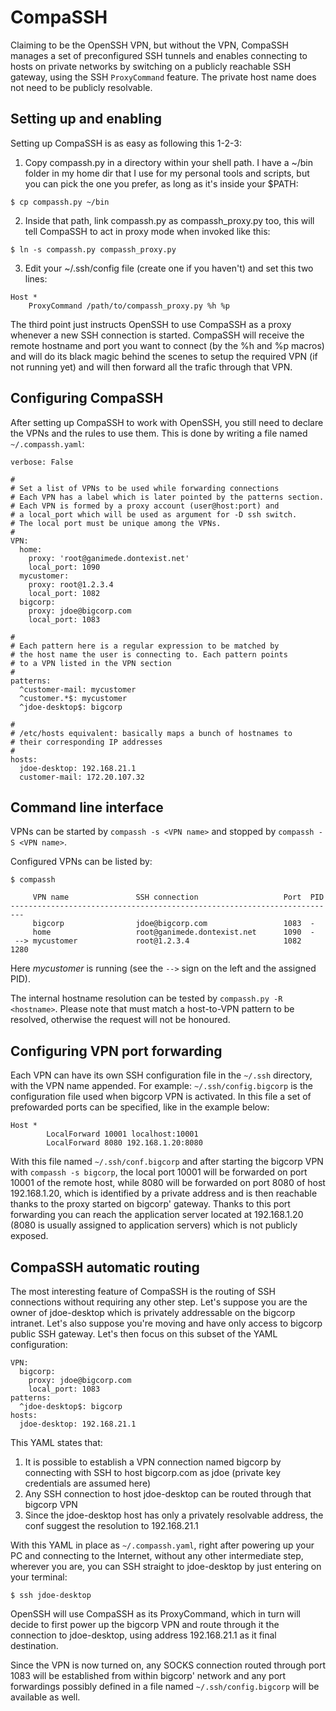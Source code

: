 # CompaSSH

Claiming to be the OpenSSH VPN, but without the VPN, CompaSSH manages a set of preconfigured SSH tunnels and enables connecting to hosts on private networks by switching on a publicly reachable SSH gateway, using the SSH `ProxyCommand` feature. The private host name does not need to be publicly resolvable.

## Setting up and enabling

Setting up CompaSSH is as easy as following this 1-2-3:

1. Copy compassh.py in a directory within your shell path. I have a ~/bin folder in my home dir that I use for my personal tools and scripts, but you can pick the one you prefer, as long as it's inside your $PATH:

```
$ cp compassh.py ~/bin
```

2. Inside that path, link compassh.py as compassh_proxy.py too, this will tell CompaSSH to act in proxy mode when invoked like this:

```
$ ln -s compassh.py compassh_proxy.py
```

3. Edit your ~/.ssh/config file (create one if you haven't) and set this two lines:

```
Host *
	ProxyCommand /path/to/compassh_proxy.py %h %p
```

The third point just instructs OpenSSH to use CompaSSH as a proxy whenever a new SSH connection is started. CompaSSH will receive the remote hostname and port you want to connect (by the %h and %p macros) and will do its black magic behind the scenes to setup the required VPN (if not running yet) and will then forward all the trafic through that VPN.

## Configuring CompaSSH

After setting up CompaSSH to work with OpenSSH, you still need to declare the VPNs and the rules to use them. This is done by writing a file named `~/.compassh.yaml`:

```
verbose: False

#
# Set a list of VPNs to be used while forwarding connections
# Each VPN has a label which is later pointed by the patterns section.
# Each VPN is formed by a proxy account (user@host:port) and
# a local_port which will be used as argument for -D ssh switch.
# The local port must be unique among the VPNs.
#
VPN:
  home:
    proxy: 'root@ganimede.dontexist.net'
    local_port: 1090
  mycustomer:
    proxy: root@1.2.3.4
    local_port: 1082
  bigcorp:
    proxy: jdoe@bigcorp.com
    local_port: 1083

#
# Each pattern here is a regular expression to be matched by
# the host name the user is connecting to. Each pattern points
# to a VPN listed in the VPN section
#
patterns:
  ^customer-mail: mycustomer
  ^customer.*$: mycustomer
  ^jdoe-desktop$: bigcorp

#
# /etc/hosts equivalent: basically maps a bunch of hostnames to
# their corresponding IP addresses
#
hosts:
  jdoe-desktop: 192.168.21.1
  customer-mail: 172.20.107.32
```

## Command line interface 

VPNs can be started by `compassh -s <VPN name>` and stopped by `compassh -S <VPN name>`. 

Configured VPNs can be listed by:

    $ compassh 
    
         VPN name               SSH connection                   Port  PID
    -------------------------------------------------------------------------
         bigcorp                jdoe@bigcorp.com                 1083  -
         home                   root@ganimede.dontexist.net      1090  -
     --> mycustomer             root@1.2.3.4                     1082  1280 

Here *mycustomer* is running (see the `-->` sign on the left and the assigned PID). 

The internal hostname resolution can be tested by `compassh.py -R <hostname>`. Please note that <hostname> must match a host-to-VPN pattern to be resolved, otherwise the request will not be honoured.

## Configuring VPN port forwarding

Each VPN can have its own SSH configuration file in the `~/.ssh` directory, with the VPN name appended. For example: `~/.ssh/config.bigcorp` is the configuration file used when bigcorp VPN is activated. In this file a set of prefowarded ports can be specified, like in the example below:

```
Host *
        LocalForward 10001 localhost:10001
        LocalForward 8080 192.168.1.20:8080
```

With this file named `~/.ssh/conf.bigcorp` and after starting the bigcorp VPN with `compassh -s bigcorp`, the local port 10001 will be forwarded on port 10001 of the remote host, while 8080 will be forwarded on port 8080 of host 192.168.1.20, which is identified by a private address and is then reachable thanks to the proxy started on bigcorp' gateway. Thanks to this port forwarding you can reach the application server located at 192.168.1.20 (8080 is usually assigned to application servers) which is not publicly exposed.

## CompaSSH automatic routing

The most interesting feature of CompaSSH is the routing of SSH connections without requiring any other step. Let's suppose you are the owner of jdoe-desktop which is privately addressable on the bigcorp intranet. Let's also suppose you're moving and have only access to bigcorp public SSH gateway. Let's then focus on this subset of the YAML configuration:

```
VPN:
  bigcorp:
    proxy: jdoe@bigcorp.com
    local_port: 1083
patterns:
  ^jdoe-desktop$: bigcorp
hosts:
  jdoe-desktop: 192.168.21.1
```

This YAML states that:

1. It is possible to establish a VPN connection named bigcorp by connecting with SSH to host bigcorp.com as jdoe (private key credentials are assumed here)
2. Any SSH connection to host jdoe-desktop can be routed through that bigcorp VPN
3. Since the jdoe-desktop host has only a privately resolvable address, the conf suggest the resolution to 192.168.21.1

With this YAML in place as `~/.compassh.yaml`, right after powering up your PC and connecting to the Internet, without any other intermediate step, wherever you are, you can SSH straight to jdoe-desktop by just entering on your terminal:

```
$ ssh jdoe-desktop
```

OpenSSH will use CompaSSH as its ProxyCommand, which in turn will decide to first power up the bigcorp VPN and route through it the connection to jdoe-desktop, using address 192.168.21.1 as it final destination.

Since the VPN is now turned on, any SOCKS connection routed through port 1083 will be established from within bigcorp' network and any port forwardings possibly defined in a file named `~/.ssh/config.bigcorp` will be available as well.
